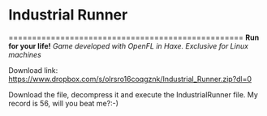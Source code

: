 # Industrial Runner
==================================================
**Run for your life!**
*Game developed with OpenFL in Haxe. Exclusive for Linux machines*


Download link: https://www.dropbox.com/s/olrsro16coqgznk/Industrial_Runner.zip?dl=0

Download the file, decompress it and execute the IndustrialRunner file.
My record is 56, will you beat me?:-)
